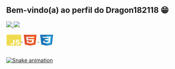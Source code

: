 ## Bem-vindo(a) ao perfil do Dragon182118 😁

 <div>
   <a href="https://github.com/dragon182118">
   <img height="180em" src="https://github-readme-stats.vercel.app/api?username=dragon182118 &show_icons=true&theme=tokyonight&include_all_commits=true&count_private=true"/>
   <img height="180em" src="https://github-readme-stats.vercel.app/api/top-langs/?username=dragon182118
&layout=compact&langs_count=6&theme=tokyonight"/>
</div> 
 
<div style="display: inline_block"><br>
 
  <img align="center" alt="Js" height="30" width="40" src="https://raw.githubusercontent.com/devicons/devicon/master/icons/javascript/javascript-plain.svg">
  <img align="center" alt="HTML" height="30" width="40" src="https://raw.githubusercontent.com/devicons/devicon/master/icons/html5/html5-original.svg">
  <img align="center" alt="CSS" height="30" width="40" src="https://raw.githubusercontent.com/devicons/devicon/master/icons/css3/css3-original.svg">
</div>
 
 <br>
 
<div> 
 
  ![Snake animation](https://github.com/dragon182118/dragon182118/blob/output/github-contribution-grid-snake.svg)

</div>
